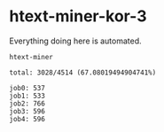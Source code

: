 # htext-miner-kor-3

Everything doing here is automated.

```
htext-miner

total: 3028/4514 (67.08019494904741%)

job0: 537
job1: 533
job2: 766
job3: 596
job4: 596
```
